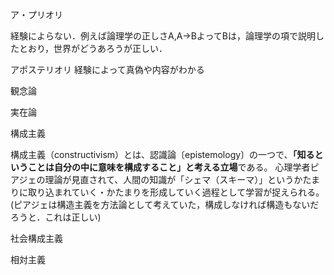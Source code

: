 ア・プリオリ

経験によらない．例えば論理学の正しさA,A->BよってBは，論理学の項で説明したとおり，世界がどうあろうが正しい．

アポステリオリ 経験によって真偽や内容がわかる

観念論　



実在論



構成主義

構成主義（constructivism）とは、認識論〔epistemology〕の一つで、**「知るということは自分の中に意味を構成すること」と考える立場**である。 心理学者ピアジェの理論が見直されて、人間の知識が「シェマ（スキーマ）」というかたまりに取り込まれていく・かたまりを形成していく過程として学習が捉えられる。(ピアジェは構造主義を方法論として考えていた，構成しなければ構造もないだろうと．これは正しい)

社会構成主義

相対主義


